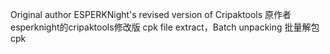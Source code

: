 Original author ESPERKNight's revised version of Cripaktools
原作者esperknight的cripaktools修改版
cpk file extract，Batch unpacking
批量解包cpk
